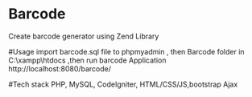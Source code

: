 # Barcode
Create barcode generator using Zend Library 

#Usage
import barcode.sql file to phpmyadmin , then Barcode folder in C:\xampp\htdocs
,then run barcode Application http://localhost:8080/barcode/

#Tech stack
PHP, MySQL, CodeIgniter, HTML/CSS/JS,bootstrap Ajax
